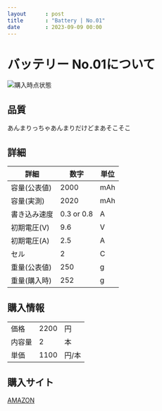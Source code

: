 ```yaml
---
layout      : post
title       : "Battery | No.01"
date        : 2023-09-09 00:00
---
```

# バッテリー No.01について
![購入時点状態](../data/img/01.png) 

## 品質
あんまりっちゃあんまりだけどまあそこそこ

## 詳細

| 詳細|数字 |単位|
| ---- | ----|----|
|容量(公表値)|2000|mAh
|容量(実測)|2020|mAh
|書き込み速度| 0.3 or 0.8 |A
|初期電圧(V)|9.6|V
|初期電圧(A)|2.5|A
|セル|2|C
|重量(公表値)|250|g
|重量(購入時)|252|g

## 購入情報

| | | |
|----|----|----|
|価格|2200|円
|内容量|2|本
|単価|1100|円/本

## 購入サイト  
[AMAZON](https://amazon.co.jp/dp)